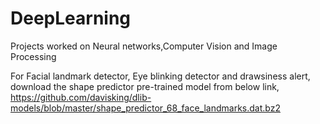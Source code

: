 # DeepLearning
Projects worked on Neural networks,Computer Vision and Image Processing

For Facial landmark detector, Eye blinking detector and drawsiness alert, download the shape predictor pre-trained model from below link,
https://github.com/davisking/dlib-models/blob/master/shape_predictor_68_face_landmarks.dat.bz2
